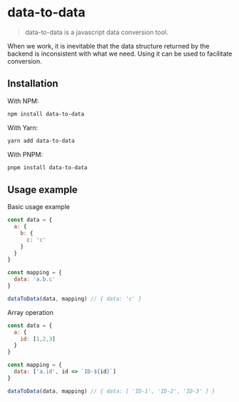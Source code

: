 # data-to-data
> data-to-data is a javascript data conversion tool.

When we work, it is inevitable that the data structure returned by the backend is inconsistent with what we need. Using it can be used to facilitate conversion.

## Installation

With NPM:
```sh
npm install data-to-data
```

With Yarn:
```sh
yarn add data-to-data
```

With PNPM:
```sh
pnpm install data-to-data
```

## Usage example

Basic usage example
``` js
const data = {
  a: {
    b: {
      c: 'c'
    }
  }
}

const mapping = {
  data: 'a.b.c'
}

dataToData(data, mapping) // { data: 'c' }
```

Array operation
``` js
const data = {
  a: {
    id: [1,2,3]
  }
}

const mapping = {
  data: ['a.id', id => `ID-${id}`]
}

dataToData(data, mapping) // { data: [ 'ID-1', 'ID-2', 'ID-3' ] }
```